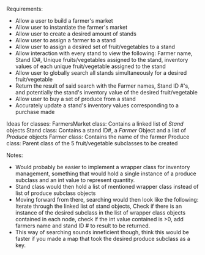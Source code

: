Requirements:
- Allow a user to build a farmer's market
- Allow user to instantiate the farmer's market
- Allow user to create a desired amount of stands
- Allow user to assign a farmer to a stand
- Allow user to assign a desired set of fruit/vegetables to a stand
- Allow interaction with every stand to view the following: Farmer name, Stand ID#, Unique fruits/vegetables assigned to the stand, inventory values of each unique fruit/vegetable assigned to the stand
- Allow user to globally search all stands simultaneously for a desired fruit/vegetable
- Return the result of said search with the Farmer names, Stand ID #'s, and potentially the stand's inventory value of the desired fruit/vegetable
- Allow user to buy a set of produce from a stand
- Accurately update a stand's inventory values corresponding to a purchase made 

Ideas for classes:
FarmersMarket class: Contains a linked list of _Stand_ objects
Stand class: Contains a stand ID#, a _Farmer_ Object and a list of _Produce_ objects
Farmer class: Contains the name of the farmer
Produce class: Parent class of the 5 fruit/vegetable subclasses to be created

Notes: 
- Would probably be easier to implement a wrapper class for inventory management, something that would hold a single instance of a produce subclass and an int value to represent quantity.
- Stand class would then hold a list of mentioned wrapper class instead of list of produce subclass objects
- Moving forward from there, searching would then look like the following: Iterate through the linked list of stand objects, Check if there is an instance of the desired subclass in the list of wrapper class objects contained in each node, check if the int value contained is >0, add farmers name and stand ID # to result to be returned.
- This way of searching sounds inneficient though, think this would be faster if you made a map that took the desired produce subclass as a key.
